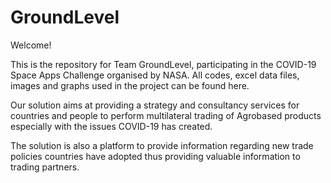 # GroundLevel
Welcome! 

This is the repository for Team GroundLevel, participating in the COVID-19 Space Apps Challenge organised by NASA.
All codes, excel data files, images and graphs used in the project can be found here.

Our solution aims at providing a strategy and consultancy services for countries and people to perform multilateral trading of Agrobased products especially with the issues COVID-19 has created.  

The solution is also a platform to provide information regarding new trade policies countries have adopted thus providing valuable information to trading partners. 


